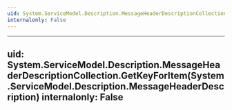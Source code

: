 ```yaml
---
uid: System.ServiceModel.Description.MessageHeaderDescriptionCollection
internalonly: False
---
```


---
uid: System.ServiceModel.Description.MessageHeaderDescriptionCollection.GetKeyForItem(System.ServiceModel.Description.MessageHeaderDescription)
internalonly: False
---
